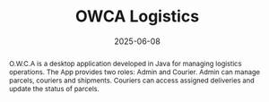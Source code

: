 ---
title:          "OWCA Logistics"
date:           2025-06-08
selected:       false
abstract: >-
  O.W.C.A is a desktop application developed in Java for managing logistics operations. The App provides two roles: Admin and Courier. Admin can manage parcels, couriers and shipments. Couriers can access assigned deliveries and update the status of parcels.
cover:          /assets/images/covers/image.png
links:
  Code: https://github.com/Sanesasaha/OWCA-Logistics
---